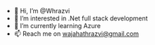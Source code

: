 - 👋 Hi, I’m @Whrazvi
- 👀 I’m interested in .Net full stack development
- 🌱 I’m currently learning Azure
- 📫 Reach me on wajahathrazvi@gmail.com

<!---
Whrazvi/Whrazvi is a ✨ special ✨ repository because its `README.md` (this file) appears on your GitHub profile.
You can click the Preview link to take a look at your changes.
--->
